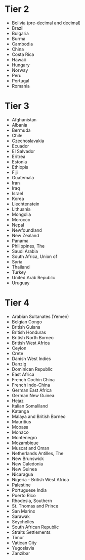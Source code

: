 # Tier 2
* Bolivia (pre-decimal and decimal)
* Brazil
* Bulgaria
* Burma
* Cambodia
* China
* Costa Rica
* Hawaii
* Hungary
* Norway
* Peru
* Portugal
* Romania
# Tier 3
* Afghanistan
* Albania
* Bermuda
* Chile
* Czechoslavakia
* Ecuador
* El Salvador
* Eritrea
* Estonia
* Ethiopia
* Fiji
* Guatemala
* Iran
* Iraq
* Israel
* Korea
* Liechtenstein
* Lithuania
* Mongolia
* Morocco
* Nepal
* Newfoundland
* New Zealand
* Panama
* Philippines, The
* Saudi Arabia
* South Africa, Union of
* Syria
* Thailand
* Turkey
* United Arab Republic
* Uruguay
# Tier 4
* Arabian Sultanates (Yemen)
* Belgian Congo
* British Guiana
* British Honduras
* British North Borneo
* British West Africa
* Ceylon
* Crete
* Danish West Indies
* Danzig
* Dominican Republic
* East Africa
* French Cochin China
* French Indo-China
* German East Africa
* German New Guinea
* Hejaz
* Italian Somaliland
* Katanga
* Malaya and British Borneo
* Mauritius
* Mobasa
* Monaco
* Montenegro
* Mozambique
* Muscat and Oman
* Netherlands Antilles, The
* New Brunswick
* New Caledonia
* New Guinea
* Nicaragua
* Nigeria - British West Africa
* Palestine
* Portuguese India
* Puerto Rico
* Rhodesia, Southern
* St. Thomas and Prince
* San Marino
* Sarawak
* Seychelles
* South African Republic
* Straits Settlements
* Timor
* Vatican City
* Yugoslavia
* Zanzibar
